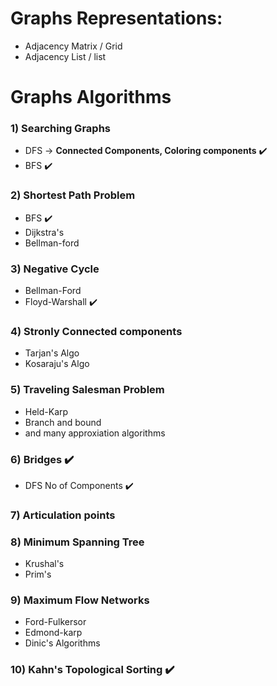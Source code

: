 # Graphs Representations:

-  Adjacency Matrix / Grid
-  Adjacency List / list


# Graphs Algorithms

### 1) Searching Graphs
 - DFS ->  **Connected Components, Coloring components** ✔️
 - BFS ✔️

### 2) Shortest Path Problem
- BFS ✔️
- Dijkstra's
- Bellman-ford

### 3) Negative Cycle
- Bellman-Ford
- Floyd-Warshall ✔️

### 4) Stronly Connected components
- Tarjan's Algo
- Kosaraju's Algo

### 5) Traveling Salesman Problem
- Held-Karp
- Branch and bound
- and many approxiation algorithms

### 6) Bridges ✔️
- DFS No of Components ✔️

### 7) Articulation points

### 8) Minimum Spanning Tree
- Krushal's 
- Prim's

### 9) Maximum Flow Networks
- Ford-Fulkersor
- Edmond-karp
- Dinic's Algorithms

### 10) Kahn's Topological Sorting ✔️
